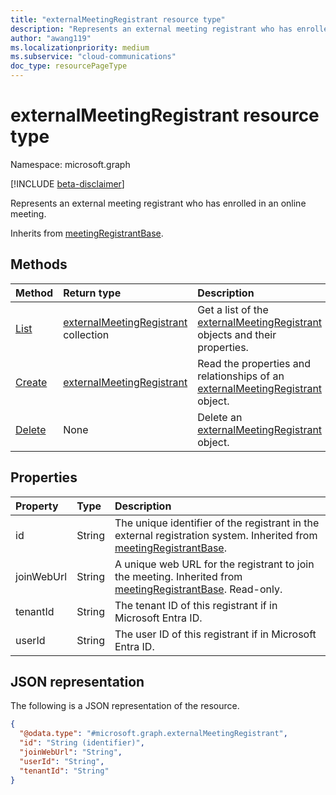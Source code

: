 ```yaml
---
title: "externalMeetingRegistrant resource type"
description: "Represents an external meeting registrant who has enrolled in an online meeting."
author: "awang119"
ms.localizationpriority: medium
ms.subservice: "cloud-communications"
doc_type: resourcePageType
---
```


# externalMeetingRegistrant resource type

Namespace: microsoft.graph

[!INCLUDE [beta-disclaimer](../../includes/beta-disclaimer.md)]

Represents an external meeting registrant who has enrolled in an online meeting.

Inherits from [meetingRegistrantBase](../resources/meetingregistrantbase.md).

## Methods

|Method|Return type|Description|
|:---|:---|:---|
|[List](../api/externalmeetingregistrant-list.md)|[externalMeetingRegistrant](../resources/externalmeetingregistrant.md) collection|Get a list of the [externalMeetingRegistrant](../resources/externalmeetingregistrant.md) objects and their properties.|
|[Create](../api/externalmeetingregistrant-post.md)|[externalMeetingRegistrant](../resources/externalmeetingregistrant.md)|Read the properties and relationships of an [externalMeetingRegistrant](../resources/externalmeetingregistrant.md) object.|
|[Delete](../api/externalmeetingregistrant-delete.md)|None|Delete an [externalMeetingRegistrant](../resources/externalmeetingregistrant.md) object.|

## Properties

| Property   | Type   | Description                                                                  |
|:-----------|:-------|:-----------------------------------------------------------------------------|
| id         | String | The unique identifier of the registrant in the external registration system. Inherited from [meetingRegistrantBase](../resources/meetingregistrantbase.md). |
| joinWebUrl | String | A unique web URL for the registrant to join the meeting. Inherited from [meetingRegistrantBase](../resources/meetingregistrantbase.md). Read-only.          |
| tenantId   | String | The tenant ID of this registrant if in Microsoft Entra ID.               |
| userId     | String | The user ID of this registrant if in Microsoft Entra ID.                 |

## JSON representation

The following is a JSON representation of the resource.
<!-- {
  "blockType": "resource",
  "keyProperty": "id",
  "@odata.type": "microsoft.graph.externalMeetingRegistrant",
  "baseType": "microsoft.graph.meetingRegistrantBase",
  "openType": false
}
-->

``` json
{
  "@odata.type": "#microsoft.graph.externalMeetingRegistrant",
  "id": "String (identifier)",
  "joinWebUrl": "String",
  "userId": "String",
  "tenantId": "String"
}
```
